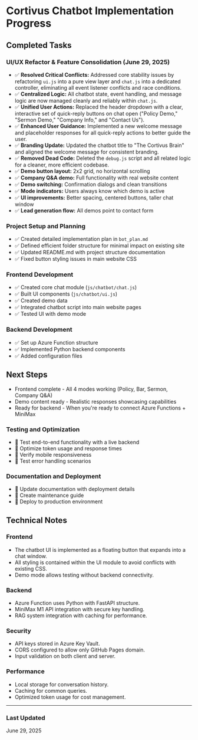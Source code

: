 # Cortivus Chatbot Implementation Progress

## Completed Tasks

### UI/UX Refactor & Feature Consolidation (June 29, 2025)

- ✅ **Resolved Critical Conflicts:** Addressed core stability issues by refactoring `ui.js` into a pure view layer and `chat.js` into a dedicated controller, eliminating all event listener conflicts and race conditions.
- ✅ **Centralized Logic:** All chatbot state, event handling, and message logic are now managed cleanly and reliably within `chat.js`.
- ✅ **Unified User Actions:** Replaced the header dropdown with a clear, interactive set of quick-reply buttons on chat open ("Policy Demo," "Sermon Demo," "Company Info," and "Contact Us").
- ✅ **Enhanced User Guidance:** Implemented a new welcome message and placeholder responses for all quick-reply actions to better guide the user.
- ✅ **Branding Update:** Updated the chatbot title to "The Cortivus Brain" and aligned the welcome message for consistent branding.
- ✅ **Removed Dead Code:** Deleted the `debug.js` script and all related logic for a cleaner, more efficient codebase.
- ✅ **Demo button layout:** 2x2 grid, no horizontal scrolling  
- ✅ **Company Q&A demo:** Full functionality with real website content  
- ✅ **Demo switching:** Confirmation dialogs and clean transitions  
- ✅ **Mode indicators:** Users always know which demo is active  
- ✅ **UI improvements:** Better spacing, centered buttons, taller chat window  
- ✅ **Lead generation flow:** All demos point to contact form  

### Project Setup and Planning

- ✅ Created detailed implementation plan in `bot_plan.md`
- ✅ Defined efficient folder structure for minimal impact on existing site
- ✅ Updated README.md with project structure documentation
- ✅ Fixed button styling issues in main website CSS

### Frontend Development

- ✅ Created core chat module (`js/chatbot/chat.js`)
- ✅ Built UI components (`js/chatbot/ui.js`)
- ✅ Created demo data
- ✅ Integrated chatbot script into main website pages
- ✅ Tested UI with demo mode

### Backend Development

- ✅ Set up Azure Function structure
- ✅ Implemented Python backend components
- ✅ Added configuration files

## Next Steps

- Frontend complete - All 4 modes working (Policy, Bar, Sermon, Company Q&A)  
- Demo content ready - Realistic responses showcasing capabilities  
- Ready for backend - When you're ready to connect Azure Functions + MiniMax  

### Testing and Optimization

- 🔲 Test end-to-end functionality with a live backend
- 🔲 Optimize token usage and response times
- 🔲 Verify mobile responsiveness
- 🔲 Test error handling scenarios

### Documentation and Deployment

- 🔲 Update documentation with deployment details
- 🔲 Create maintenance guide
- 🔲 Deploy to production environment

## Technical Notes

### Frontend

- The chatbot UI is implemented as a floating button that expands into a chat window.
- All styling is contained within the UI module to avoid conflicts with existing CSS.
- Demo mode allows testing without backend connectivity.

### Backend

- Azure Function uses Python with FastAPI structure.
- MiniMax M1 API integration with secure key handling.
- RAG system integration with caching for performance.

### Security

- API keys stored in Azure Key Vault.
- CORS configured to allow only GitHub Pages domain.
- Input validation on both client and server.

### Performance

- Local storage for conversation history.
- Caching for common queries.
- Optimized token usage for cost management.

---

### Last Updated

June 29, 2025
